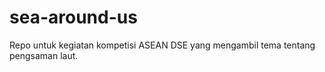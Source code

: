 # sea-around-us
Repo untuk kegiatan kompetisi ASEAN DSE yang mengambil tema tentang pengsaman laut.
